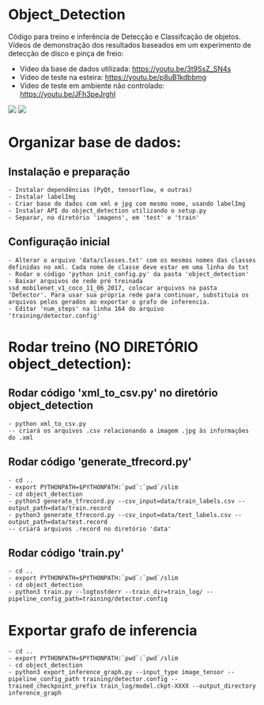 # Object_Detection
Código para treino e inferência de Detecção e Classifcação de objetos. Vídeos de demonstração dos resultados baseados em um experimento de detecção de disco e pinça de freio:
- Vídeo da base de dados utilizada: https://youtu.be/3t9SsZ_SN4s
- Vídeo de teste na esteira: https://youtu.be/p8uB1kdbbmg
- Vídeo de teste em ambiente não controlado: https://youtu.be/JFh3peJrghI

![](disc.gif) ![](disc2.gif)

# Organizar base de dados:
## Instalação e preparação
	- Instalar dependências (PyQt, tensorflow, e outras)
	- Instalar labelImg
	- Criar base de dados com xml e jpg com mesmo nome, usando labelImg
	- Instalar API do object_detection utilizando o setup.py
	- Separar, no diretório 'imagens', em 'test' e 'train'

## Configuração inicial
	- Alterar o arquivo 'data/classes.txt' com os mesmos nomes das classes definidas no xml. Cada nome de classe deve estar em uma linha do txt
	- Rodar o código 'python init_config.py' da pasta 'object_detection'
	- Baixar arquivos de rede pré treinada ssd_mobilenet_v1_coco_11_06_2017, colocar arquivos na pasta  'Detector'. Para usar sua própria rede para continuar, substituia os arquivos pelos gerados ao exportar o grafo de inferencia.
	- Editar 'num_steps' na linha 164 do arquivo 'training/detector.config'


# Rodar treino (NO DIRETÓRIO object_detection):
## Rodar código 'xml_to_csv.py' no diretório object_detection
	- python xml_to_csv.py
	-- criará os arquivos .csv relacionando a imagem .jpg às informações do .xml	

## Rodar código 'generate_tfrecord.py'
	- cd ..
	- export PYTHONPATH=$PYTHONPATH:`pwd`:`pwd`/slim
	- cd object_detection	
	- python3 generate_tfrecord.py --csv_input=data/train_labels.csv --output_path=data/train.record
	- python3 generate_tfrecord.py --csv_input=data/test_labels.csv --output_path=data/test.record
	-- criará arquivos .record no diretório 'data'

## Rodar código 'train.py'
	- cd ..
	- export PYTHONPATH=$PYTHONPATH:`pwd`:`pwd`/slim
	- cd object_detection	
	- python3 train.py --logtostderr --train_dir=train_log/ --pipeline_config_path=training/detector.config


# Exportar grafo de inferencia
	- cd ..
	- export PYTHONPATH=$PYTHONPATH:`pwd`:`pwd`/slim
	- cd object_detection	
	- python3 export_inference_graph.py --input_type image_tensor --pipeline_config_path training/detector.config --trained_checkpoint_prefix train_log/model.ckpt-XXXX --output_directory inference_graph
